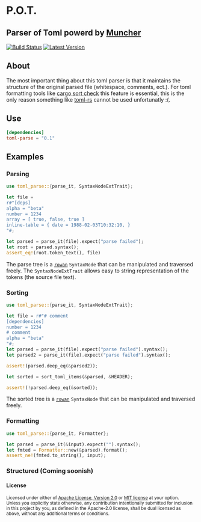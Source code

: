# P.O.T.
## Parser of Toml powerd by  [Muncher](https://github.com/DevinR528/muncher)

[![Build Status](https://travis-ci.com/DevinR528/toml-parse.svg?branch=master)](https://travis-ci.com/DevinR528/toml-parse)
[![Latest Version](https://img.shields.io/crates/v/par-trie.svg)](https://crates.io/crates/toml)

## About
The most important thing about this toml parser is that it maintains the structure of the original parsed file (whitespace, comments, ect.). For toml formatting tools like [cargo sort check](https://github.com/DevinR528/cargo-sort-ck) this feature is essential, this is the only reason something like [toml-rs](https://github.com/alexcrichton/toml-rs/tree/0.4.6) cannot be used unfortunatly :(. 

## Use
```toml
[dependencies]
toml-parse = "0.1"
```

## Examples

### Parsing
```rust
use toml_parse::{parse_it, SyntaxNodeExtTrait};

let file = 
r#"[deps]
alpha = "beta"
number = 1234
array = [ true, false, true ]
inline-table = { date = 1988-02-03T10:32:10, }
"#;

let parsed = parse_it(file).expect("parse failed");
let root = parsed.syntax();
assert_eq!(root.token_text(), file)
```
The parse tree is a [`rowan`](https://docs.rs/rowan/0.9.1/rowan/) `SyntaxNode` that can be manipulated and traversed freely.
The `SyntaxNodeExtTrait` allows easy to string representation of the tokens (the source file text).
### Sorting
```rust
use toml_parse::{parse_it, SyntaxNodeExtTrait};

let file = r#"# comment
[dependencies]
number = 1234
# comment
alpha = "beta"
"#;
let parsed = parse_it(file).expect("parse failed").syntax();
let parsed2 = parse_it(file).expect("parse failed").syntax();

assert!(parsed.deep_eq(&parsed2));

let sorted = sort_toml_items(&parsed, &HEADER);

assert!(!parsed.deep_eq(&sorted));
```
The sorted tree is a [`rowan`](https://docs.rs/rowan/0.9.1/rowan/) `SyntaxNode` that can be manipulated and traversed freely.


### Formatting
```rust
use toml_parse::{parse_it, Formatter};

let parsed = parse_it(&input).expect("").syntax();
let fmted = Formatter::new(&parsed).format();
assert_ne!(fmted.to_string(), input);
```

### Structured (Coming soonish)

#### License

<sup>
Licensed under either of <a href="LICENSE-APACHE">Apache License, Version
2.0</a> or <a href="LICENSE-MIT">MIT license</a> at your option.
</sup>

<br>

<sub>
Unless you explicitly state otherwise, any contribution intentionally submitted
for inclusion in this project by you, as defined in the Apache-2.0 license,
shall be dual licensed as above, without any additional terms or conditions.
</sub>
